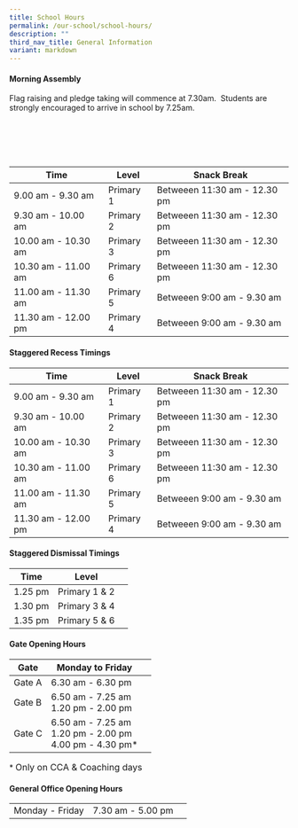 ```yaml
---
title: School Hours
permalink: /our-school/school-hours/
description: ""
third_nav_title: General Information
variant: markdown
---
```

#### Morning Assembly

Flag raising and pledge taking will commence at 7.30am.&nbsp; Students are strongly encouraged to arrive in school by 7.25am.

<br><br><br><br><table class="tg">
<thead>
  <tr>
    <th class="tg-1h0n">Time</th>
    <th class="tg-1h0n">Level</th>
    <th class="tg-1h0n">Snack Break</th>
  </tr>
</thead>
<tbody>
    <tr>
    <td>9.00 am - 9.30 am<br></td>
    <td>Primary 1<br></td>
    <td>Betweeen 11:30 am - 12.30 pm<br></td>
  </tr>
  <tr>
    <td>9.30 am - 10.00 am<br></td>
    <td>Primary 2<br></td>
    <td>Betweeen 11:30 am - 12.30 pm<br></td>
  </tr>
  <tr>
    <td>10.00 am - 10.30 am<br></td>
    <td>Primary 3<br></td>
    <td>Betweeen 11:30 am - 12.30 pm<br></td>
  </tr>
	  <tr>
    <td>10.30 am - 11.00 am<br></td>
      <td>Primary 6<br></td>
    <td>Betweeen 11:30 am - 12.30 pm<br></td>
  </tr>
	 <tr> 
    <td>11.00 am - 11.30 am<br></td>
      <td>Primary 5<br></td>
    <td>Betweeen 9:00 am - 9.30 am<br></td>
    </tr>
	 <tr> 
    <td>11.30 am - 12.00 pm<br></td>
      <td>Primary 4<br></td>
    <td>Betweeen 9:00 am - 9.30 am<br></td>
  </tr>
	 
</tbody>
</table>


#### Staggered Recess Timings

| Time | Level | Snack Break |
| ----| ------ | ------------ |
| 9.00 am - 9.30 am| Primary 1 | Betweeen 11:30 am - 12.30 pm |
| 9.30 am - 10.00 am| Primary 2 | Betweeen 11:30 am - 12.30 pm |
| 10.00 am - 10.30 am| Primary 3 | Betweeen 11:30 am - 12.30 pm |
| 10.30 am - 11.00 am| Primary 6 | Betweeen 11:30 am - 12.30 pm |
| 11.00 am - 11.30 am| Primary 5 | Betweeen 9:00 am - 9.30 am |
| 11.30 am - 12.00 pm| Primary 4 | Betweeen 9:00 am - 9.30 am |


#### Staggered Dismissal Timings

| Time | Level |  |
| -------- | -------- | -------- |
| 1.25 pm | Primary 1 &amp; 2 | 
| 1.30 pm | Primary 3 &amp; 4 | 
| 1.35 pm | Primary 5 &amp; 6 | 


#### Gate Opening Hours

| Gate | Monday to Friday |  |
| -------- | -------- | -------- |
| Gate A | 6.30 am - 6.30 pm |     |
| Gate B | 6.50 am - 7.25 am <br>1.20 pm - 2.00 pm |      |
| Gate C | 6.50 am - 7.25 am <br>1.20 pm - 2.00 pm <br>4.00 pm - 4.30 pm* |      |

\* <font size="3">Only on CCA &amp; Coaching days</font>
	

#### General Office Opening Hours

|  |  |  |
| -------- | -------- | -------- |
| Monday - Friday | 7.30 am - 5.00 pm |    |